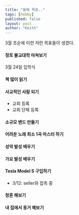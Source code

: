 ```yaml
---
title: "올해 목표.."
tags: [hobby]
published: false
layout: post
author: "Keith"
---
```


3월 초순에 이런 저런 목표들이 생겼다.

#### 정토 불교대학 마쳐보기

3월 24일 입학식

#### 책 많이 읽기

#### 사교적인 사람 되기

- 교회 등록
- 교회 단체 등록

#### 소규모 밴드 만들기

#### 어려운 노래 최소 1곡 마스터 하기

#### 성악 발성 배우기

#### 가요 발성 배우기

#### Tesla Model S 구입하기

- 3/12: seller와 접촉 중

#### 청혼 해보기

#### 내 집에서 동거 해보기